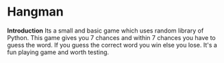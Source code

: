# Hangman

**Introduction**
Its a small and basic game which uses random library of Python. This game gives you 7 chances and within 7 chances you have to guess the word. If you guess the correct word you win else you lose. It's a fun playing game and worth testing.
